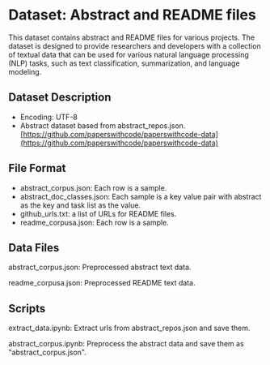 # Dataset: Abstract and README files

This dataset contains abstract and README files for various projects. The dataset is designed to provide researchers and developers with a collection of textual data that can be used for various natural language processing (NLP) tasks, such as text classification, summarization, and language modeling.


## Dataset Description

* Encoding: UTF-8
* Abstract dataset based from abstract_repos.json. [https://github.com/paperswithcode/paperswithcode-data](https://github.com/paperswithcode/paperswithcode-data)

## File Format

* abstract_corpus.json: Each row is a sample.
* abstract_doc_classes.json: Each sample is a key value pair with abstract as the key and task list as the value.
* github_urls.txt: a list of URLs for README files.
* readme_corpusa.json: Each row is a sample.

## Data Files

abstract_corpus.json: Preprocessed abstract text data.

readme_corpusa.json: Preprocessed README text data.


## Scripts

extract_data.ipynb: Extract urls from abstract_repos.json and save them.

abstract_corpus.ipynb: Preprocess the abstract data and save them as "abstract_corpus.json".
